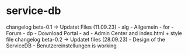 # service-db
changelog beta-0.1 -> Updatet Files (11.09.23)
                            - alg - Allgemein
                            - for - Forum
                            - dp - Download Portal
                            - ad - Admin Center
        and index.html + style file
changelog beta-0.2 -> Updatet files (28.09.23)
              - Design of the ServiceDB
              - Benutzereinstellungen is working
